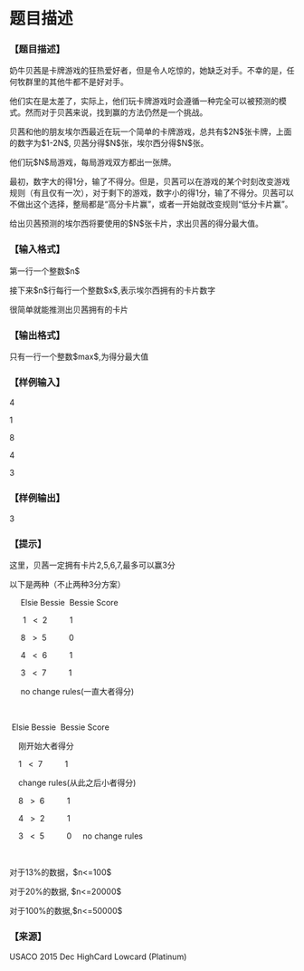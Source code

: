 # 题目描述


<h3>
【题目描述】
</h3>
<p>
奶牛贝茜是卡牌游戏的狂热爱好者，但是令人吃惊的，她缺乏对手。不幸的是，任何牧群里的其他牛都不是好对手。
</p>
<p>
他们实在是太差了，实际上，他们玩卡牌游戏时会遵循一种完全可以被预测的模式。然而对于贝茜来说，找到赢的方法仍然是一个挑战。
</p>
<p>
贝茜和他的朋友埃尔西最近在玩一个简单的卡牌游戏，总共有$2N$张卡牌，上面的数字为$1-2N$, 贝茜分得$N$张，埃尔西分得$N$张。
</p>
<p>
他们玩$N$局游戏，每局游戏双方都出一张牌。
</p>
<p>
最初，数字大的得1分，输了不得分。但是，贝茜可以在游戏的某个时刻改变游戏规则（有且仅有一次），对于剩下的游戏，数字小的得1分，输了不得分。贝茜可以不做出这个选择，整局都是“高分卡片赢”，或者一开始就改变规则“低分卡片赢”。
</p>
<p>
给出贝茜预测的埃尔西将要使用的$N$张卡片，求出贝茜的得分最大值。
</p>
<h3>
【输入格式】
</h3>
<p>
第一行一个整数$n$
</p>
<p>
接下来$n$行每行一个整数$x$,表示埃尔西拥有的卡片数字
</p>
<p>
很简单就能推测出贝茜拥有的卡片
</p>
<h3>
【输出格式】
</h3>
<p>
只有一行一个整数$max$,为得分最大值
</p>
<h3>
【样例输入】
</h3>
<p>
4
</p>
<p>
1
</p>
<p>
8
</p>
<p>
4
</p>
<p>
3
</p>
<h3>
【样例输出】
</h3>
<p>
3
</p>
<h3>
【提示】
</h3>
<p>
这里，贝茜一定拥有卡片2,5,6,7,最多可以赢3分
</p>
<p>
以下是两种（不止两种3分方案）
</p>
<p>
     Elsie Bessie  Bessie Score
</p>
<p>
      1   &lt;  2          1
</p>
<p>
     8   &gt;  5          0
</p>
<p>
     4   &lt;  6          1
</p>
<p>
     3   &lt;  7          1
</p>
<p>
     no change rules(一直大者得分)
</p>
<p>
<br/>
</p>
<p>
 Elsie Bessie  Bessie Score
</p>
<p>
    刚开始大者得分
</p>
<p>
    1   &lt;  7          1
</p>
<p>
    change rules(从此之后小者得分)
</p>
<p>
    8   &gt;  6          1
</p>
<p>
    4   &gt;  2          1
</p>
<p>
    3   &lt;  5          0     no change rules
</p>
<p>
<br/>
</p>
<p>
对于13%的数据，$n&lt;=100$
</p>
<p>
对于20%的数据, $n&lt;=20000$
</p>
<p>
对于100%的数据,$n&lt;=50000$
</p>
<h3>
【来源】
</h3>
<p>
USACO 2015 Dec HighCard Lowcard (Platinum)
</p>
